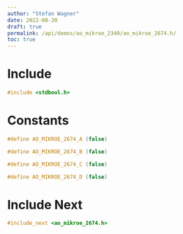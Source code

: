 ```yaml
---
author: "Stefan Wagner"
date: 2022-08-30
draft: true
permalink: /api/demos/ao_mikroe_2340/ao_mikroe_2674.h/
toc: true
---
```


# Include

```c
#include <stdbool.h>
```

# Constants

```c
#define AO_MIKROE_2674_A (false)
```

```c
#define AO_MIKROE_2674_B (false)
```

```c
#define AO_MIKROE_2674_C (false)
```

```c
#define AO_MIKROE_2674_D (false)
```

# Include Next

```c
#include_next <ao_mikroe_2674.h>
```
